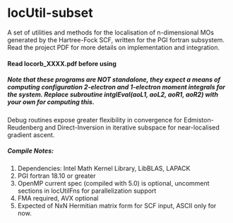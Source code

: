 # locUtil-subset
A set of utilities and methods for the localisation of n-dimensional MOs generated by the Hartree-Fock SCF, written for the PGI fortran subsystem.
Read the project PDF for more details on implementation and integration. 

#### Read locorb_XXXX.pdf before using

##### Note that these programs are NOT standalone, they expect a means of computing configuration 2-electron and 1-electron moment integrals for the system. Replace subroutine intglEval(aoL1, aoL2, aoR1, aoR2) with your own for computing this.

Debug routines expose greater flexibility in convergence for Edmiston-Reudenberg and Direct-Inversion in iterative subspace for near-localised gradient ascent.

##### Compile Notes:
1. Dependencies: Intel Math Kernel Library, LibBLAS, LAPACK
2. PGI fortran 18.10 or greater
3. OpenMP current spec (compiled with 5.0) is optional, uncomment sections in locUtilFns for parallelization support
4. FMA required, AVX optional
4. Expected of NxN Hermitian matrix form for SCF input, ASCII only for now.
